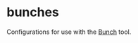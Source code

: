 # bunches

Configurations for use with the [Bunch](https://brettterpstra.com/projects/bunch/) tool.
